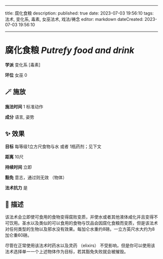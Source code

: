 
---
title: 腐化食粮
description: 
published: true
date: 2023-07-03 19:56:10
tags: 法术, 变化系, 毒素, 女巫法术, 戏法/祷念
editor: markdown
dateCreated: 2023-07-03 19:56:10

---

# **腐化食粮** *Putrefy food and drink*

**学派** 变化系 \[毒素\] 

**环位** 女巫 0

## 🪄 施放

**施法时间** 1 标准动作

**成分** 语言, 姿势

## ✨ 效果 

**目标** 每等级1立方尺食物与水 或者 1瓶药剂；见下文 

**距离** 10尺  

**持续时间** 立即 

**豁免** 意志，通过则无效 （物体）

**法术抗力** 是

## 📖 描述

该法术会立即使可食用的食物变得腐败变质，并使水或者其他液体咸化并且变得不可饮用。圣水以及类似的可以食用的食物与饮品会因腐化食粮而变质，但是该法术对任何类型的生物以及邪水没有效果。每加仑水重约8磅。一立方英尺水大约为8加仑重60磅。

尽管在正常使用该法术时药水以及灵药 （elixirs） 不受影响，但是你可以使用该法术选择单一一个上述物体作为目标，若其豁免失败就会被摧毁。
    